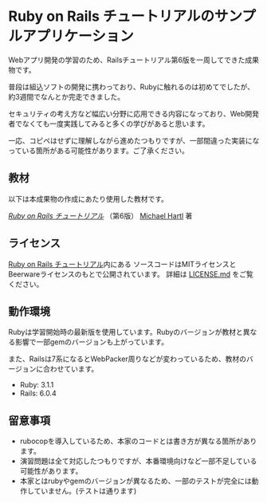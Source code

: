 # Ruby on Rails チュートリアルのサンプルアプリケーション

Webアプリ開発の学習のため、Railsチュートリアル第6版を一周してできた成果物です。

普段は組込ソフトの開発に携わっており、Rubyに触れるのは初めてでしたが、約3週間でなんとか完走できました。

セキュリティの考え方など幅広い分野に応用できる内容になっており、Web開発者でなくても一度実践してみると多くの学びがあると思います。

一応、コピペはせずに理解しながら進めたつもりですが、一部間違った実装になっている箇所がある可能性があります。ご了承ください。

## 教材

以下は本成果物の作成にあたり使用した教材です。

[*Ruby on Rails チュートリアル*](https://railstutorial.jp/)
（第6版）
[Michael Hartl](https://www.michaelhartl.com/) 著

## ライセンス

[Ruby on Rails チュートリアル](https://railstutorial.jp/)内にある
ソースコードはMITライセンスとBeerwareライセンスのもとで公開されています。
詳細は [LICENSE.md](LICENSE.md) をご覧ください。

## 動作環境

Rubyは学習開始時の最新版を使用しています。Rubyのバージョンが教材と異なる影響で一部gemのバージョンも上がっています。

また、Railsは7系になるとWebPacker周りなどが変わっているため、教材のバージョンに合わせています。

* Ruby: 3.1.1
* Rails: 6.0.4

## 留意事項

* rubocopを導入しているため、本家のコードとは書き方が異なる箇所があります。
* 演習問題は全て対応したつもりですが、本番環境向けなど一部不足している可能性があります。
* 本家とはrubyやgemのバージョンが異なるため、一部のテストが完全には動作していません。(テストは通ります)
